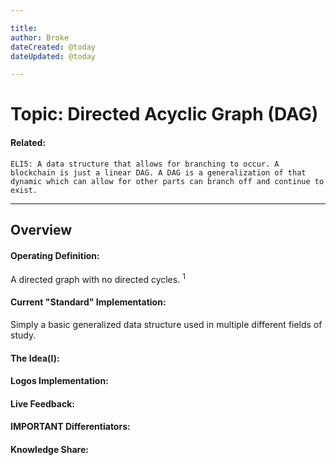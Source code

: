 ```yaml
---

title:
author: Broke
dateCreated: @today
dateUpdated: @today

---
```


# Topic: Directed Acyclic Graph (DAG)
#### Related:
`ELI5: A data structure that allows for branching to occur. A blockchain is just a linear DAG. A DAG is a generalization of that dynamic which can allow for other parts can branch off and continue to exist.`

---

## Overview

#### Operating Definition:
A directed graph with no directed cycles. <sup>1</sup>

#### Current "Standard" Implementation:
Simply a basic generalized data structure used in multiple different fields of study.

#### The Idea(l):


#### Logos Implementation:


#### Live Feedback:


#### IMPORTANT Differentiators:


#### Knowledge Share: